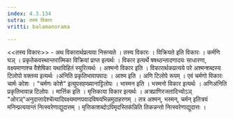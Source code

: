 ```yaml
---
index: 4.3.134
sutra: तस्य विकारः
vritti: balamanorama

---
```

<<तस्य विकारः>> - अथ विकारार्थप्रत्यया निरूप्यते । तस्य विकारः । विक्रियते इति विकारः । कर्मणि घञ् । प्रकृतेकवस्थान्तरात्मिका विक्रियां प्राप्त इत्यर्थः । विकार इत्यर्थे षषथ्ठन्तादणादयः साधारणा, वक्ष्यमाणाश्च वैशेषिका यथाविहितं स्युरित्यर्थः । अश्मनो विकार इति । विकारार्थकप्रत्यये परे अश्मन्शब्दस्य टिलोपो वक्तव्य इत्यर्थः ।अ॑निति प्रकृतिभावापवादः । आश्म इति । अणि टिलोपे रूपम् । एवं चर्मणो विकारः चार्मः कोशः । "चर्मणः कोशे" इत्युपसह्ख्यानाट्टिलोपः । भास्मन इति । भस्मनो विकार इत्यर्थः । अणिअ॑निति प्रकृतिभावान्न टिलोपः । मार्त्तिक इति । मृत्तिकाया विकार इत्यर्थः । अत्रप्राणिरजतादिभ्योऽञ् "ओरञ्"अनुदात्तादेश्चे॑त्यादिवक्ष्यमाणपवादविषयभिन्नमुदाहरणम् । तत्र अश्मन्, भस्मन्, चर्मन् इतित्रयं मनिन्प्रत्ययान्तं नित्स्वरेणाद्युदात्तम् । मृत्तिकाशब्दोऽपिमृदस्तिक॑न्निति तिकन्नन्तो नित्स्वरेणाद्युदात्तः । 